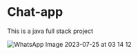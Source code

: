# Chat-app
This is a java full stack project

![WhatsApp Image 2023-07-25 at 03 14 12](https://github.com/k0ustav/Chat-app/assets/115776094/04609b3f-ca53-4797-ab21-5ef9bebc2bff)
